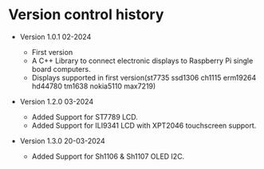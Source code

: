 Version control history
====================

* Version 1.0.1 02-2024
	* First version
	* A C++ Library to connect electronic displays to Raspberry Pi single board computers.
	* Displays supported in first version(st7735 ssd1306 ch1115 erm19264 hd44780 tm1638 nokia5110 max7219)

* Version 1.2.0 03-2024
	* Added Support for ST7789 LCD.
	* Added Support for ILI9341 LCD with XPT2046 touchscreen support.

* Version 1.3.0 20-03-2024
	* Added Support for Sh1106 & Sh1107 OLED I2C.
